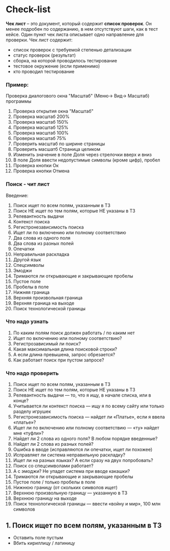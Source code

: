 # Check-list
**Чек лист** – это документ, который содержит **список проверок**. Он менее подробен по содержанию, в нем отсутствуют шаги, как в тест кейсе. Один пункт чек листа описывает одно направление для проверки. Чек лист содержит:   
- список проверок с требуемой степенью детализации
- статус проверок (результат)
- сборка, на которой проводилось тестирование
- тестовое окружение (если применимо)
- кто проводил тестирование   
### Пример:
Проверка диалогового окна "Масштаб" (Меню-> Вид-> Масштаб) программы   
1. Проверка открытия окна "Масштаб"  
2. Проверка масштаб 200%
3. Проверка масштаб 150%
4. Проверка масштаб 125%
5. Проверка масштаб 100%
6. Проверка масштаб 75%
7. Проверить масштаб по ширине страницы
8. Проверить масшатб Страница целиком
9. Изменить значение в поле Доля через стрелочки вверх и вниз
10. В поле Доля ввести недопустимые символы (кроме цифр), пробел
11. Проверка кнопки Ок
12. Проверка кнопки Отмена  

### Поиск - чит лист
Введение:  
1. Поиск ищет по всем полям, указанным в ТЗ  
2. Поиск НЕ ищет по тем полям, которые НЕ указаны в ТЗ  
3. Релевантность выдачи  
4. Контекст поиска  
5. Регистронезависимость поиска  
6. Ищет ли по включению или полному соответствию  
7. Два слова из одного поля  
8. Два слова из разных полей  
9. Опечатки  
10. Неправильная раскладка  
11. Другой язык  
12. Спецсимволы  
13. Эмоджи  
14. Тримаются ли открывающие и закрывающие пробелы  
15. Пустое поле  
16. Пробелы в поле  
17. Нижняя граница  
18. Верхняя произвольная граница  
19. Верхняя граница на выходе  
20. Поиск технологической границы  
### Что надо узнать  
1. По каким полям поиск должен работать / по каким нет  
2. Ищет по включению или полному соответствию?  
3. Регистрозависимый ли поиск?  
4. Какая максимальная длина поисковой строки?  
5. А если длина превышена, запрос обрезается?  
6. Как работает поиск при пустом запросе?  
### Что надо проверить  
1. Поиск ищет по всем полям, указанным в ТЗ  
2. Поиск НЕ ищет по тем полям, которые НЕ указаны в ТЗ  
3. Релевантность выдачи — то, что я ищу, в начале списка, или в конце?  
4. Учитывается ли контекст поиска — ищу я по всему сайту или только разделу игрушек  
5. Регистронезависимость поиска — найдет ли «Платье», если я ввела «платье»?  
6. Ищет ли по включению или полному соответствию — «ту» найдет мне «туфли»?  
7. Найдет ли 2 слова из одного поля? В любом порядке введенные?  
8. Найдет ли 2 слова из разных полей?  
9. Ошибка в вводе (исправляются ли опечатки, ищет ли похожее)  
10. Исправляет ли система неправильную раскладку?  
11. Ищет ли на разных языках? А если сразу на двух попробовать?  
12. Поиск со спецсимволами работает?  
13. А с эмоджи? Не упадет система при вводе какашки?  
14. Тримаются ли открывающие и закрывающие пробелы  
15. Пустое поле / только пробелы в поле  
16. Нижнюю границу (от скольких символов ищет)  
17. Верхнюю произвольную границу — указанную в ТЗ  
18. Верхнюю границу на выходе  
19. Поиск технологической границы — ввести «войну и мир», 100 млн символов  

## 1. Поиск ищет по всем полям, указанным в ТЗ
- Оставить поле пустым  
- Вбить кириллицу / латиницу  
